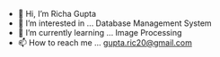 - 👋 Hi, I’m Richa Gupta
- 👀 I’m interested in ... Database Management System
- 🌱 I’m currently learning ... Image Processing
- 📫 How to reach me ... gupta.ric20@gmail.com

<!---
Richa123-pro/Richa123-pro is a ✨ special ✨ repository because its `README.md` (this file) appears on your GitHub profile.
You can click the Preview link to take a look at your changes.
--->
